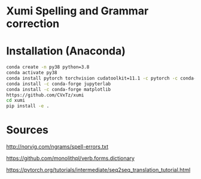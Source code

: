 # Xumi Spelling and Grammar correction

# Installation (Anaconda)
```bash
conda create -n py38 python=3.8
conda activate py38
conda install pytorch torchvision cudatoolkit=11.1 -c pytorch -c conda-forge
conda install -c conda-forge jupyterlab
conda install -c conda-forge matplotlib
https://github.com/CVxTz/xumi
cd xumi
pip install -e .
```

# Sources

http://norvig.com/ngrams/spell-errors.txt

https://github.com/monolithpl/verb.forms.dictionary

https://pytorch.org/tutorials/intermediate/seq2seq_translation_tutorial.html

